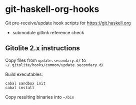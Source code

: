 git-haskell-org-hooks
=====================

Git pre-receive/update hook scripts for https://git.haskell.org

 - submodule gitlink reference check

## Gitolite 2.x instructions

Copy files from `update.secondary.d/` to `~/.gitolite/hooks/common/update.secondary.d/`

Build executables:

```
cabal sandbox init
cabal install
```

Copy resulting binaries into `~/bin`
